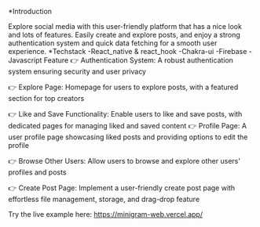 *Introduction

Explore social media with this user-friendly platform that has a nice look and lots of features. Easily create and explore posts, and enjoy a strong authentication system and quick data fetching for a smooth user experience.
*Techstack
-React_native & react_hook
-Chakra-ui
-Firebase
-Javascript
Feature
👉 Authentication System: A robust authentication system ensuring security and user privacy

👉 Explore Page: Homepage for users to explore posts, with a featured section for top creators

👉 Like and Save Functionality: Enable users to like and save posts, with dedicated pages for managing liked and saved content
👉 Profile Page: A user profile page showcasing liked posts and providing options to edit the profile

👉 Browse Other Users: Allow users to browse and explore other users' profiles and posts

👉 Create Post Page: Implement a user-friendly create post page with effortless file management, storage, and drag-drop feature

Try the live example here: https://minigram-web.vercel.app/
